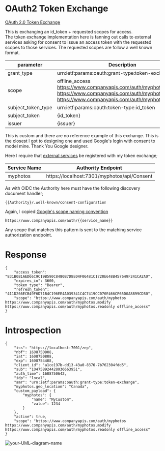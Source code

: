 # OAuth2 Token Exchange  
[OAuth 2.0 Token Exchange](https://tools.ietf.org/html/rfc8693)  

This is exchanging an id_token + requested scopes for access.  
The token exchange implementation here is fanning out calls to external services asking for consent to issue an access token with the requested scopes to those services.  The requested scopes are follow a well known format.  


| parameter  | Description |
| ---------  | -------- |
| grant_type | urn:ietf:params:oauth:grant-type:token-exchange |
| scope | offline_access <br>https://www.companyapis.com/auth/myphotos <br>https://www.companyapis.com/auth/myphotos.readonly <br>https://www.companyapis.com/auth/myphotos.modify |
| subject_token_type | urn:ietf:params:oauth:token-type:id_token |
| subject_token | {id_token} |
| issuer | {issuer} |  

This is custom and there are no reference example of this exchange.  This is the closest I got to designing one and used Google's login with consent to model mine.  Thank You Google designer.  

Here I require that [external services](external-services.md) be registered with my token exchange;

| Service Name  | Authority Endpoint |
| ---------  | -------- |
| myphotos | https://localhost:7301/myphotos/api/Consent |

As with OIDC the Authority here must have the following discovery document handler;
```
{{Authority}/.well-known/consent-configuration
```

Again, I copied [Google's scope naming convention](https://developers.google.com/identity/protocols/oauth2/scopes)  

```
https://www.companyapis.com/auth/{{service_name}}
```

Any scope that matches this pattern is sent to the matching service authorization endpoint.

# Response
```
{
    "access_token": "831B0B1AED66C9C19B590C8480B7D8E04F06481C1720E648B457649F241CA2A0",
    "expires_in": 3600,
    "token_type": "Bearer",
    "refresh_token": "411D266ECB49F6D71B4C196EE4A039341C4C7419CC070E466CF65D0A8899CDB0",
    "scope": "https://www.companyapis.com/auth/myphotos https://www.companyapis.com/auth/myphotos.modify https://www.companyapis.com/auth/myphotos.readonly offline_access"
}
```
# Introspection  
```
{
    "iss": "https://localhost:7001/zep",
    "nbf": 1608750808,
    "iat": 1608750808,
    "exp": 1608754408,
    "client_id": "a1ce197b-dd13-43a0-8376-7b762304fdd5",
    "sub": "104758924428036663951",
    "auth_time": 1608750642,
    "idp": "local",
    "amr": "urn:ietf:params:oauth:grant-type:token-exchange",
    "myphotos.geo_location": "Canada",
    "custom_payload": {
        "myphotos": {
            "name": "MyCustom",
            "value": 1234
        }
    },
    "active": true,
    "scope": "https://www.companyapis.com/auth/myphotos https://www.companyapis.com/auth/myphotos.modify https://www.companyapis.com/auth/myphotos.readonly offline_access"
}
```
![your-UML-diagram-name](http://www.plantuml.com/plantuml/proxy?cache=no&src=https://raw.githubusercontent.com/DuendeSoftware-FluffyBunny/TokenServices/main/docs/token-exchange.iuml)


